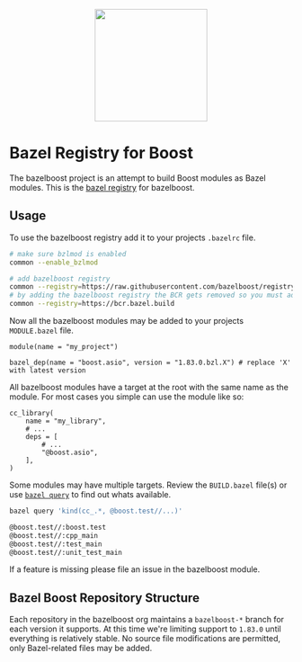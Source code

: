 <p align="center">
  <img width="200" src="https://avatars.githubusercontent.com/u/33623778?s=200&v=4" />
</p>

# Bazel Registry for Boost

The bazelboost project is an attempt to build Boost modules as Bazel modules. This is the [bazel registry](https://bazel.build/external/registry) for bazelboost.

## Usage

To use the bazelboost registry add it to your projects `.bazelrc` file.

```sh
# make sure bzlmod is enabled
common --enable_bzlmod

# add bazelboost registry
common --registry=https://raw.githubusercontent.com/bazelboost/registry/main
# by adding the bazelboost registry the BCR gets removed so you must add it here as well
common --registry=https://bcr.bazel.build
```

Now all the bazelboost modules may be added to your projects `MODULE.bazel` file.

```starlark
module(name = "my_project")

bazel_dep(name = "boost.asio", version = "1.83.0.bzl.X") # replace 'X' with latest version
```

All bazelboost modules have a target at the root with the same name as the module. For most cases you simple can use the module like so:

```starlark
cc_library(
    name = "my_library",
    # ...
    deps = [
        # ...
        "@boost.asio",
    ],
)
```

Some modules may have multiple targets. Review the `BUILD.bazel` file(s) or use [`bazel query`](https://bazel.build/query/guide) to find out whats available.

```sh
bazel query 'kind(cc_.*, @boost.test//...)'
```

```txt
@boost.test//:boost.test
@boost.test//:cpp_main
@boost.test//:test_main
@boost.test//:unit_test_main
```

If a feature is missing please file an issue in the bazelboost module.

## Bazel Boost Repository Structure

Each repository in the bazelboost org maintains a `bazelboost-*` branch for each version it supports. At this time we're limiting support to `1.83.0` until everything is relatively stable. No source file modifications are permitted, only Bazel-related files may be added.




